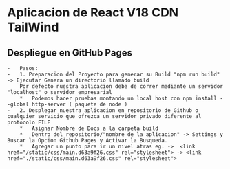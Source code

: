 #   Aplicacion de React V18 CDN TailWind

##  Despliegue en GitHub Pages
    -   Pasos:
    -   1. Preparacion del Proyecto para generar su Build "npm run build" -> Ejecutar Genera un directorio llamado build
        Por defecto nuestra aplicacion debe de correr mediante un servidor "localhost" o servidor empresarial
        *   Podemos hacer pruebas montando un local host con npm install --global http-server ( paquete de node )
    -   2. Desplegar nuestra aplicacion en repositorio de Github o cualquier servicio que ofrezca un servidor privado diferente al protocolo FILE
        *   Asignar Nombre de Docs a la carpeta build
        *   Dentro del repositorio/"nombre de la aplicacion" -> Settings y Buscar la Opcion Github Pages y Activar la Busqueda.
        *   Agregar un punto para ir un nivel atras eg. ->  <link href="/static/css/main.d63a9f26.css" rel="stylesheet"> -> <link href="./static/css/main.d63a9f26.css" rel="stylesheet">